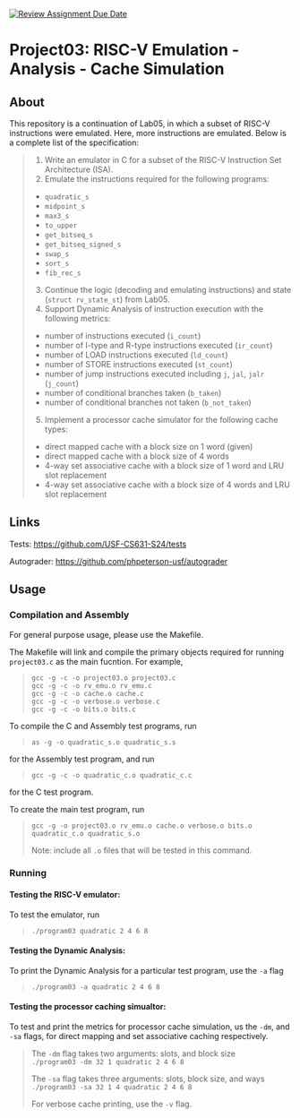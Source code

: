 [![Review Assignment Due Date](https://classroom.github.com/assets/deadline-readme-button-24ddc0f5d75046c5622901739e7c5dd533143b0c8e959d652212380cedb1ea36.svg)](https://classroom.github.com/a/xqpHNoA2)
# Project03: RISC-V Emulation - Analysis - Cache Simulation

## About

This repository is a continuation of Lab05, in which a subset of RISC-V instructions were emulated. Here, more instructions are emulated. Below is a complete list of the specification:

> 1. Write an emulator in C for a subset of the RISC-V Instruction Set Architecture (ISA).
> 2. Emulate the instructions required for the following programs:
> 	- `quadratic_s`
>	- `midpoint_s`
>	- `max3_s`
> 	- `to_upper`
> 	- `get_bitseq_s`
> 	- `get_bitseq_signed_s`
> 	- `swap_s`
> 	- `sort_s`
> 	- `fib_rec_s`  
> 3. Continue the logic (decoding and emulating instructions) and state (`struct rv_state_st`) from Lab05.
> 4. Support Dynamic Analysis of instruction execution with the following metrics:
> 	- number of instructions executed (`i_count`)
> 	- number of I-type and R-type instructions executed (`ir_count`)
> 	- number of LOAD instructions executed (`ld_count`)
> 	- number of STORE instructions executed (`st_count`)
> 	- number of jump instructions executed including `j`, `jal`, `jalr` (`j_count`)
> 	- number of conditional branches taken (`b_taken`)
> 	- number of conditional branches not taken (`b_not_taken`)
> 5. Implement a processor cache simulator for the following cache types:
> 	- direct mapped cache with a block size on 1 word (given)
> 	- direct mapped cache with a block size of 4 words
> 	- 4-way set associative cache with a block size of 1 word and LRU slot replacement
> 	- 4-way set associative cache with a block size of 4 words and LRU slot replacement

## Links

Tests: https://github.com/USF-CS631-S24/tests

Autograder: https://github.com/phpeterson-usf/autograder

## Usage

### Compilation and Assembly

For general purpose usage, please use the Makefile.

The Makefile will link and compile the primary objects required for running `project03.c` as the main fucntion. For example,

> `gcc -g -c -o project03.o project03.c`  
> `gcc -g -c -o rv_emu.o rv_emu.c`  
> `gcc -g -c -o cache.o cache.c`  
> `gcc -g -c -o verbose.o verbose.c`  
> `gcc -g -c -o bits.o bits.c`  

To compile the C and Assembly test programs, run

> `as -g -o quadratic_s.o quadratic_s.s`

for the Assembly test program, and run

> `gcc -g -c -o quadratic_c.o quadratic_c.c`

for the C test program.

To create the main test program, run

> `gcc -g -o project03.o rv_emu.o cache.o verbose.o bits.o quadratic_c.o quadratic_s.o`
>  
>  Note: include all `.o` files that will be tested in this command.

### Running

#### Testing the RISC-V emulator:

To test the emulator, run 

> `./program03 quadratic 2 4 6 8`

#### Testing the Dynamic Analysis:

To print the Dynamic Analysis for a particular test program, use the `-a` flag

> `./program03 -a quadratic 2 4 6 8` 

#### Testing the processor caching simualtor:

To test and print the metrics for processor cache simulation, us the `-dm`, and `-sa` flags, for direct mapping and set associative caching respectively.

> The `-dm` flag takes two arguments: slots, and block size  
> `./program03 -dm 32 1 quadratic 2 4 6 8`
>
> The `-sa` flag takes three arguments: slots, block size, and ways  
> `./program03 -sa 32 1 4 quadratic 2 4 6 8`
>  
> For verbose cache printing, use the `-v` flag.

